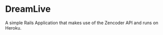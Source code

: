 DreamLive
=========

A simple Rails Application that makes use of the Zencoder API and runs on Heroku.


